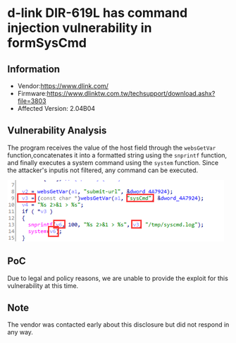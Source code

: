 # d-link DIR-619L has  command injection vulnerability  in formSysCmd



## Information

- Vendor:https://www.dlink.com/
- Firmware:https://www.dlinktw.com.tw/techsupport/download.ashx?file=3803
- Affected Version: 2.04B04



## Vulnerability Analysis

The program receives the value of the host field through the `websGetVar` function,concatenates it into a formatted string using the `snprintf` function, and finally executes a system command using the `system` function. Since the attacker's inputis not filtered, any command can be executed.

![code](Command_injection-formSysCmd-sysCmd.assets\code.png)

## PoC

 Due to legal and policy reasons, we are unable to provide the exploit for this  vulnerability at this time.



##  Note

The vendor was contacted early about this disclosure but did not respond in any  way.

